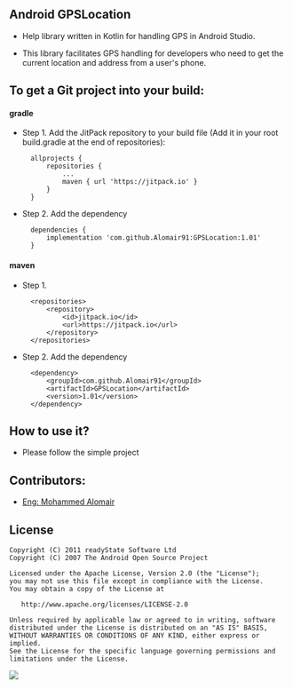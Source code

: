 Android GPSLocation
-------

- Help library written in Kotlin for handling GPS in Android Studio.

- This library facilitates GPS handling for developers who need to get the current location and address from a user's phone.

To get a Git project into your build:
-------

#### gradle
- Step 1. Add the JitPack repository to your build file
  (Add it in your root build.gradle at the end of repositories):

	    allprojects {
            repositories {
        	    ...
        	    maven { url 'https://jitpack.io' }
            }
        }
    
- Step 2. Add the dependency

        dependencies {
            implementation 'com.github.Alomair91:GPSLocation:1.01'
        }


#### maven
- Step 1.

        <repositories>
            <repository>
                <id>jitpack.io</id>
                <url>https://jitpack.io</url>
            </repository>
        </repositories>
        
- Step 2. Add the dependency

        <dependency>
            <groupId>com.github.Alomair91</groupId>
            <artifactId>GPSLocation</artifactId>
            <version>1.01</version>
        </dependency>
	

How to use it?
-------
- Please follow the simple project


Contributors:
-------
  * [Eng: Mohammed Alomair](https://github.com/Alomair91)

License
-------

    Copyright (C) 2011 readyState Software Ltd
    Copyright (C) 2007 The Android Open Source Project

    Licensed under the Apache License, Version 2.0 (the "License");
    you may not use this file except in compliance with the License.
    You may obtain a copy of the License at

       http://www.apache.org/licenses/LICENSE-2.0

    Unless required by applicable law or agreed to in writing, software
    distributed under the License is distributed on an "AS IS" BASIS,
    WITHOUT WARRANTIES OR CONDITIONS OF ANY KIND, either express or implied.
    See the License for the specific language governing permissions and
    limitations under the License.

[![](https://jitpack.io/v/Alomair91/GPSLocation.svg)](https://jitpack.io/#Alomair91/GPSLocation)
